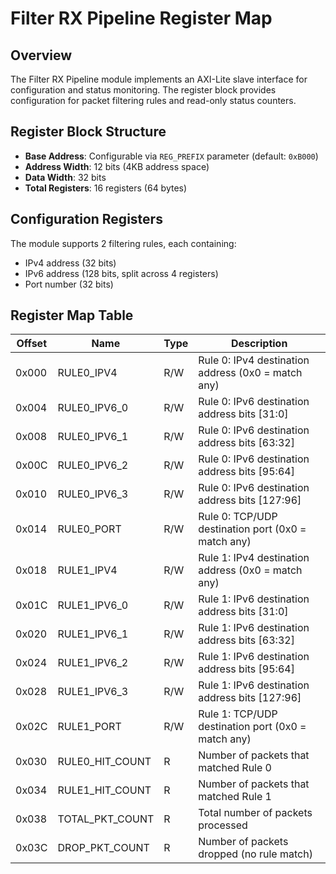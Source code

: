 # Filter RX Pipeline Register Map

## Overview

The Filter RX Pipeline module implements an AXI-Lite slave interface for configuration and status monitoring. The register block provides configuration for packet filtering rules and read-only status counters.

## Register Block Structure

- **Base Address**: Configurable via `REG_PREFIX` parameter (default: `0xB000`)
- **Address Width**: 12 bits (4KB address space)
- **Data Width**: 32 bits
- **Total Registers**: 16 registers (64 bytes)

## Configuration Registers

The module supports 2 filtering rules, each containing:
- IPv4 address (32 bits)
- IPv6 address (128 bits, split across 4 registers)
- Port number (32 bits)

## Register Map Table

| Offset | Name | Type | Description |
|--------|------|------|-------------|
| 0x000 | RULE0_IPV4 | R/W | Rule 0: IPv4 destination address (0x0 = match any) |
| 0x004 | RULE0_IPV6_0 | R/W | Rule 0: IPv6 destination address bits [31:0] |
| 0x008 | RULE0_IPV6_1 | R/W | Rule 0: IPv6 destination address bits [63:32] |
| 0x00C | RULE0_IPV6_2 | R/W | Rule 0: IPv6 destination address bits [95:64] |
| 0x010 | RULE0_IPV6_3 | R/W | Rule 0: IPv6 destination address bits [127:96] |
| 0x014 | RULE0_PORT | R/W | Rule 0: TCP/UDP destination port (0x0 = match any) |
| 0x018 | RULE1_IPV4 | R/W | Rule 1: IPv4 destination address (0x0 = match any) |
| 0x01C | RULE1_IPV6_0 | R/W | Rule 1: IPv6 destination address bits [31:0] |
| 0x020 | RULE1_IPV6_1 | R/W | Rule 1: IPv6 destination address bits [63:32] |
| 0x024 | RULE1_IPV6_2 | R/W | Rule 1: IPv6 destination address bits [95:64] |
| 0x028 | RULE1_IPV6_3 | R/W | Rule 1: IPv6 destination address bits [127:96] |
| 0x02C | RULE1_PORT | R/W | Rule 1: TCP/UDP destination port (0x0 = match any) |
| 0x030 | RULE0_HIT_COUNT | R | Number of packets that matched Rule 0 |
| 0x034 | RULE1_HIT_COUNT | R | Number of packets that matched Rule 1 |
| 0x038 | TOTAL_PKT_COUNT | R | Total number of packets processed |
| 0x03C | DROP_PKT_COUNT | R | Number of packets dropped (no rule match) |

```

